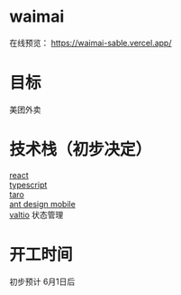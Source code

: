 # waimai

在线预览： https://waimai-sable.vercel.app/


# 目标

美团外卖


# 技术栈（初步决定）
 
[react][1]    
[typescript][2]     
[taro][3]   
[ant design mobile][5]     
[valtio][4]  状态管理     
 
[1]: https://reactjs.org/
[2]: https://www.typescriptlang.org/
[3]: https://taro-docs.jd.com/
[4]: https://valtio.pmnd.rs/
[5]: https://mobile.ant.design/zh




# 开工时间

初步预计 6月1日后
